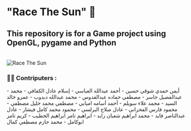 <h1> "Race The Sun" 🚀 </h1>
<h2> This repository is for a Game project using OpenGL, pygame and Python </h2>
<br>
<img align="center" src="https://github.com/Astr0n1/Game/assets/104142801/bd0b4ba3-b276-43f3-abc4-0bf0ec27dee9" alt="Race The Sun">
<br/>

<h3> 🤝🏻 Contriputers : </h3>
- أيمن حمدي شوقي حسين
- أحمد عبدالله العباسي
- إسلام عادل الكفافي
- محمد عبدالفضيل جاسر
- مصطفي حماده عبدالقدوس
- محمد عبدالله دبدوب
- عمرو خالد السيد
- محمد علاء سويلم
- أحمد أسامه امبابي
- مصطفي محمد خليل مصطفي
- محمود فارس الفحراني
- عادل صلاح البرلسي
- محمود محمد كامل فيشار
- عادل عبدالناصر فايد
- محمد ابراهيم شعبان زايد
- ابراهيم تامر ابراهيم الخطيب
- كريم تامر ابوكامل
- محمد حازم مصطفي كمال
